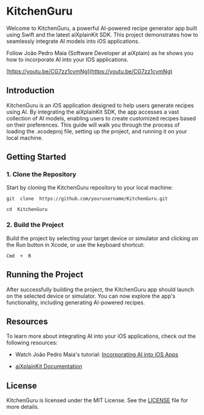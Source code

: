 
# KitchenGuru

Welcome to KitchenGuru, a powerful AI-powered recipe generator app built using Swift and the latest aiXplainKit SDK. This project demonstrates how to seamlessly integrate AI models into iOS applications.

Follow João Pedro Maia (Software Developer at aiXplain) as he shows you how to incorporate AI into your IOS applications.

[https://youtu.be/CG7zz1cymNg](https://youtu.be/CG7zz1cymNg)

    

## Introduction

KitchenGuru is an iOS application designed to help users generate recipes using AI. By integrating the aiXplainKit SDK, the app accesses a vast collection of AI models, enabling users to create customized recipes based on their preferences. This guide will walk you through the process of loading the .xcodeproj file, setting up the project, and running it on your local machine.

    

## Getting Started

### 1. Clone the Repository

Start by cloning the KitchenGuru repository to your local machine:

    git  clone  https://github.com/yourusername/KitchenGuru.git
    
    cd  KitchenGuru



### 2. Build the Project

Build the project by selecting your target device or simulator and clicking on the Run button in Xcode, or use the keyboard shortcut:

    Cmd  +  R

## Running the Project
After successfully building the project, the KitchenGuru app should launch on the selected device or simulator. You can now explore the app's functionality, including generating AI-powered recipes.

## Resources

To learn more about integrating AI into your iOS applications, check out the following resources:

-   Watch João Pedro Maia's tutorial: [Incorporating AI into iOS Apps](https://youtu.be/CG7zz1cymNg)
    
-   [aiXplainKit Documentation](https://aixplain.com/docs)
    
    


## License

KitchenGuru is licensed under the MIT License. See the [LICENSE](https://markdowntohtml.com/LICENSE) file for more details.
